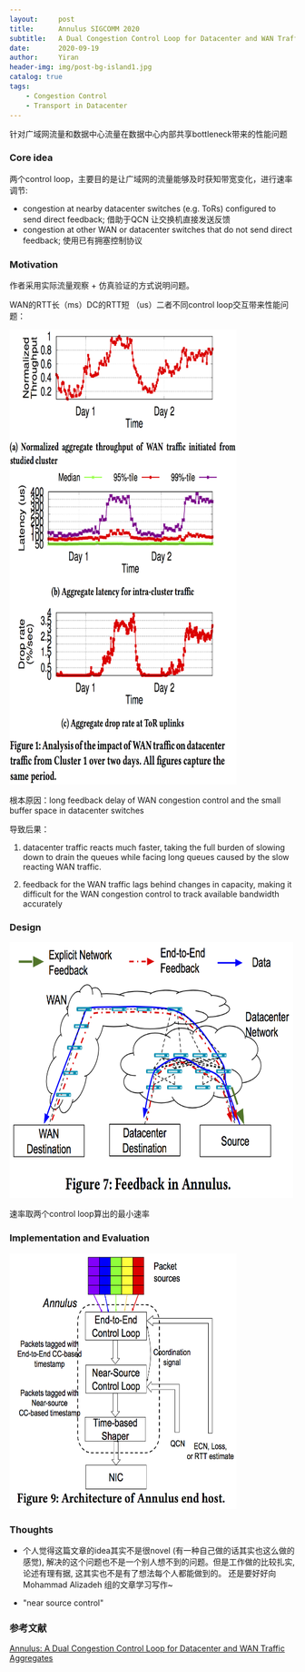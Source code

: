```yaml
---
layout:     post
title:      Annulus SIGCOMM 2020
subtitle:   A Dual Congestion Control Loop for Datacenter and WAN Traffic Aggregates
date:       2020-09-19
author:     Yiran
header-img: img/post-bg-island1.jpg
catalog: true
tags:
    - Congestion Control
    - Transport in Datacenter
---
```




针对广域网流量和数据中心流量在数据中心内部共享bottleneck带来的性能问题


### Core idea

两个control loop，主要目的是让广域网的流量能够及时获知带宽变化，进行速率调节:

- congestion at nearby datacenter switches (e.g. ToRs) configured to send direct feedback;  借助于QCN 让交换机直接发送反馈
- congestion at other WAN or datacenter switches that do not send direct feedback; 使用已有拥塞控制协议


### Motivation

作者采用实际流量观察 + 仿真验证的方式说明问题。

WAN的RTT长（ms）DC的RTT短 （us）二者不同control loop交互带来性能问题：

<img width="400" height="800" src="/img/post-annulus-motivation.png"/>

根本原因：long feedback delay of WAN congestion control and the small buffer space in datacenter switches

导致后果：
1) datacenter traffic reacts much faster, taking the full burden of slowing down to drain the queues while facing long queues caused by the slow reacting WAN traffic.
        
2) feedback for the WAN traffic lags behind changes in capacity, making it difficult for the WAN congestion control to track available bandwidth accurately

### Design



<img width="500" height="450" src="/img/post-annulus-1.png"/>

速率取两个control loop算出的最小速率


### Implementation and Evaluation


<img width="400" height="450" src="/img/post-annulus-architec.png"/>

  

### Thoughts

- 个人觉得这篇文章的idea其实不是很novel (有一种自己做的话其实也这么做的感觉), 解决的这个问题也不是一个别人想不到的问题。但是工作做的比较扎实, 论述有理有据, 这其实也不是有了想法每个人都能做到的。 还是要好好向 Mohammad Alizadeh 组的文章学习写作~

- "near source control"



### 参考文献

[Annulus: A Dual Congestion Control Loop for Datacenter and WAN Traffic Aggregates](https://dl.acm.org/doi/10.1145/3387514.3405899)





